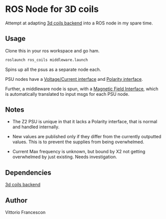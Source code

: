 # ROS Node for 3D coils

Attempt at adapting [3d coils backend](https://github.com/vfrancescon/coil_manipulator) into a ROS node in my spare time.

## Usage

Clone this in your ros workspace and go ham.

```bash
roslaunch ros_coils middleware.launch
```

Spins up all the psus as a separate node each.

PSU nodes have a [Voltage/Current interface](msg/VI.msg) and [Polarity interface](msg/Polarity.msg).

Further, a middleware node is spun, with a [Magnetic Field Interface](msg/magField.msg), which is automatically translated to input msgs for each PSU node.

## Notes

* The Z2 PSU is unique in that it lacks a Polarity interface, that is normal and handled internally.

* New values are published only if they differ from the currently outputted values. This is to prevent the supplies from being overwhelmed.

* Current Max frequency is unknown, but bound by X2 not getting overwhelmed by just existing. Needs investigation.

## Dependencies

[3d coils backend](https://github.com/vfrancescon/coil_manipulator)

## Author

Vittorio Francescon
